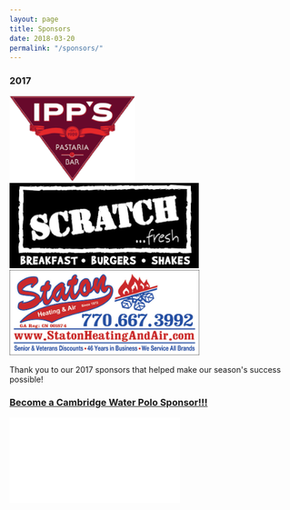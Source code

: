 ```yaml
---
layout: page
title: Sponsors
date: 2018-03-20
permalink: "/sponsors/"
---
```


<h3>2017</h3>
<div class="row">
    
<img class="col-xs-4 mb-2 p-2" src="/assets/images/sponsors/ipps_clean.png" height="150px"/>
<img class="col-xs-4 mb-2 p-2" src="/assets/images/sponsors/scratch.png" height="150px"/>
<img class="col-xs-4 mb-2 p-2" src="/assets/images/sponsors/staton.jpg" height="150px"/>

</div>
<p class="mb-4">Thank you to our 2017 sponsors that helped make our season's success possible!</p>

### [Become a Cambridge Water Polo Sponsor!!!](/assets/docs/CWP-Sponsor-Application-2018.pdf)

<div class="text-center mb-4">

<embed class="pdf-form" src="/assets/docs/CWP-Sponsor-Application-2018.pdf"/>

</div>